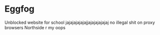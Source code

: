# Eggfog
Unblocked website for school jajajajajajajjajajajajajaj no illegal shit on proxy browsers
Northside r my oops
